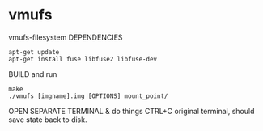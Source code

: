 # vmufs
vmufs-filesystem
DEPENDENCIES
```
apt-get update
apt-get install fuse libfuse2 libfuse-dev
```
BUILD and run
```
make
./vmufs [imgname].img [OPTIONS] mount_point/
```
OPEN SEPARATE TERMINAL & do things
CTRL+C original terminal, should save state back to disk.
